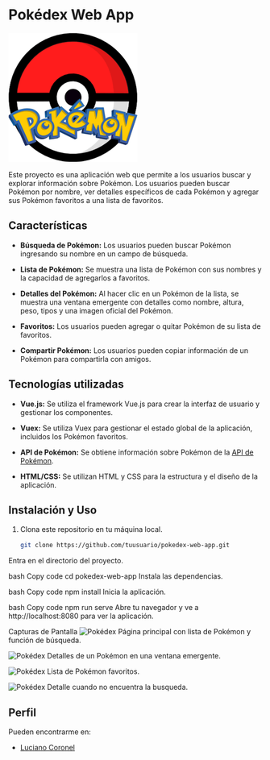 # Pokédex Web App

![Pokédex](./src/assets/logo.png)

Este proyecto es una aplicación web que permite a los usuarios buscar y explorar información sobre Pokémon. Los usuarios pueden buscar Pokémon por nombre, ver detalles específicos de cada Pokémon y agregar sus Pokémon favoritos a una lista de favoritos.

## Características

- **Búsqueda de Pokémon:** Los usuarios pueden buscar Pokémon ingresando su nombre en un campo de búsqueda.

- **Lista de Pokémon:** Se muestra una lista de Pokémon con sus nombres y la capacidad de agregarlos a favoritos.

- **Detalles del Pokémon:** Al hacer clic en un Pokémon de la lista, se muestra una ventana emergente con detalles como nombre, altura, peso, tipos y una imagen oficial del Pokémon.

- **Favoritos:** Los usuarios pueden agregar o quitar Pokémon de su lista de favoritos.

- **Compartir Pokémon:** Los usuarios pueden copiar información de un Pokémon para compartirla con amigos.

## Tecnologías utilizadas

- **Vue.js:** Se utiliza el framework Vue.js para crear la interfaz de usuario y gestionar los componentes.

- **Vuex:** Se utiliza Vuex para gestionar el estado global de la aplicación, incluidos los Pokémon favoritos.

- **API de Pokémon:** Se obtiene información sobre Pokémon de la [API de Pokémon](https://pokeapi.co/).

- **HTML/CSS:** Se utilizan HTML y CSS para la estructura y el diseño de la aplicación.

## Instalación y Uso

1. Clona este repositorio en tu máquina local.

   ```bash
   git clone https://github.com/tuusuario/pokedex-web-app.git
Entra en el directorio del proyecto.

bash
Copy code
cd pokedex-web-app
Instala las dependencias.

bash
Copy code
npm install
Inicia la aplicación.

bash
Copy code
npm run serve
Abre tu navegador y ve a http://localhost:8080 para ver la aplicación.

Capturas de Pantalla
![Pokédex](./src/assets/screen1.png)
Página principal con lista de Pokémon y función de búsqueda.

![Pokédex](./src/assets/screen2.png)
Detalles de un Pokémon en una ventana emergente.

![Pokédex](./src/assets/screen3.png)
Lista de Pokémon favoritos.

![Pokédex](./src/assets/screen4.png)
Detalle cuando no encuentra la busqueda.

## Perfil

Pueden encontrarme en:

- [Luciano Coronel](https://www.linkedin.com/in/luciano-coronel-90503bb8/)
